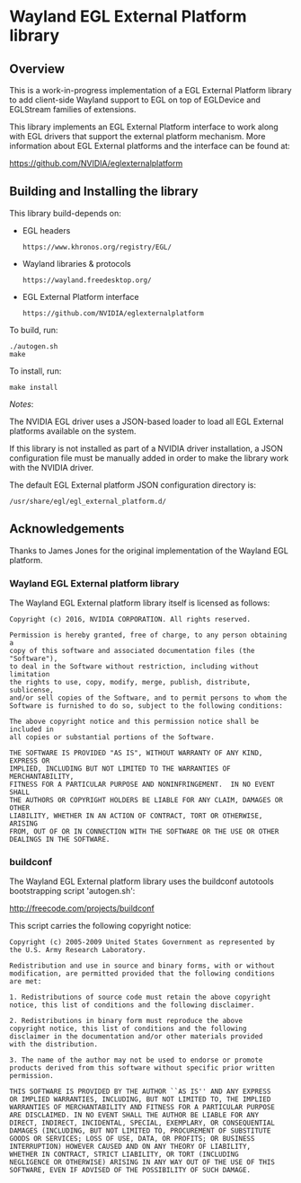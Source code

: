 Wayland EGL External Platform library
=====================================

Overview
--------

This is a work-in-progress implementation of a EGL External Platform library to
add client-side Wayland support to EGL on top of EGLDevice and EGLStream
families of extensions.

This library implements an EGL External Platform interface to work along with
EGL drivers that support the external platform mechanism. More information
about EGL External platforms and the interface can be found at:

https://github.com/NVIDIA/eglexternalplatform


Building and Installing the library
-----------------------------------

This library build-depends on:

 * EGL headers

       https://www.khronos.org/registry/EGL/

 * Wayland libraries & protocols

       https://wayland.freedesktop.org/

 * EGL External Platform interface

       https://github.com/NVIDIA/eglexternalplatform


To build, run:

    ./autogen.sh
    make


To install, run:

    make install


*Notes*:

The NVIDIA EGL driver uses a JSON-based loader to load all EGL External
platforms available on the system.

If this library is not installed as part of a NVIDIA driver installation,
a JSON configuration file must be manually added in order to make the
library work with the NVIDIA driver.

The default EGL External platform JSON configuration directory is:

  `/usr/share/egl/egl_external_platform.d/`


Acknowledgements
----------------

Thanks to James Jones for the original implementation of the Wayland EGL
platform.


### Wayland EGL External platform library ###

The Wayland EGL External platform library itself is licensed as follows:

    Copyright (c) 2016, NVIDIA CORPORATION. All rights reserved.

    Permission is hereby granted, free of charge, to any person obtaining a
    copy of this software and associated documentation files (the "Software"),
    to deal in the Software without restriction, including without limitation
    the rights to use, copy, modify, merge, publish, distribute, sublicense,
    and/or sell copies of the Software, and to permit persons to whom the
    Software is furnished to do so, subject to the following conditions:

    The above copyright notice and this permission notice shall be included in
    all copies or substantial portions of the Software.

    THE SOFTWARE IS PROVIDED "AS IS", WITHOUT WARRANTY OF ANY KIND, EXPRESS OR
    IMPLIED, INCLUDING BUT NOT LIMITED TO THE WARRANTIES OF MERCHANTABILITY,
    FITNESS FOR A PARTICULAR PURPOSE AND NONINFRINGEMENT.  IN NO EVENT SHALL
    THE AUTHORS OR COPYRIGHT HOLDERS BE LIABLE FOR ANY CLAIM, DAMAGES OR OTHER
    LIABILITY, WHETHER IN AN ACTION OF CONTRACT, TORT OR OTHERWISE, ARISING
    FROM, OUT OF OR IN CONNECTION WITH THE SOFTWARE OR THE USE OR OTHER
    DEALINGS IN THE SOFTWARE.


### buildconf ###

The Wayland EGL External platform library uses the buildconf autotools
bootstrapping script 'autogen.sh':

http://freecode.com/projects/buildconf

This script carries the following copyright notice:

    Copyright (c) 2005-2009 United States Government as represented by
    the U.S. Army Research Laboratory.

    Redistribution and use in source and binary forms, with or without
    modification, are permitted provided that the following conditions
    are met:

    1. Redistributions of source code must retain the above copyright
    notice, this list of conditions and the following disclaimer.

    2. Redistributions in binary form must reproduce the above
    copyright notice, this list of conditions and the following
    disclaimer in the documentation and/or other materials provided
    with the distribution.

    3. The name of the author may not be used to endorse or promote
    products derived from this software without specific prior written
    permission.

    THIS SOFTWARE IS PROVIDED BY THE AUTHOR ``AS IS'' AND ANY EXPRESS
    OR IMPLIED WARRANTIES, INCLUDING, BUT NOT LIMITED TO, THE IMPLIED
    WARRANTIES OF MERCHANTABILITY AND FITNESS FOR A PARTICULAR PURPOSE
    ARE DISCLAIMED. IN NO EVENT SHALL THE AUTHOR BE LIABLE FOR ANY
    DIRECT, INDIRECT, INCIDENTAL, SPECIAL, EXEMPLARY, OR CONSEQUENTIAL
    DAMAGES (INCLUDING, BUT NOT LIMITED TO, PROCUREMENT OF SUBSTITUTE
    GOODS OR SERVICES; LOSS OF USE, DATA, OR PROFITS; OR BUSINESS
    INTERRUPTION) HOWEVER CAUSED AND ON ANY THEORY OF LIABILITY,
    WHETHER IN CONTRACT, STRICT LIABILITY, OR TORT (INCLUDING
    NEGLIGENCE OR OTHERWISE) ARISING IN ANY WAY OUT OF THE USE OF THIS
    SOFTWARE, EVEN IF ADVISED OF THE POSSIBILITY OF SUCH DAMAGE.
